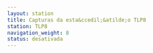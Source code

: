 ```yaml
---
layout: station
title: Capturas da esta&ccedil;&atilde;o TLP8
station: TLP8
navigation_weight: 8
status: desativada
---
```

